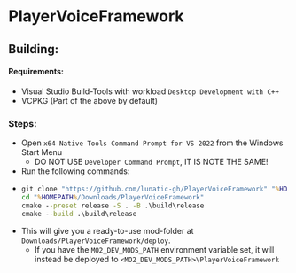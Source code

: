 # PlayerVoiceFramework

## Building:

#### Requirements:

- Visual Studio Build-Tools with workload `Desktop Development with C++`
- VCPKG (Part of the above by default)

### Steps:

- Open `x64 Native Tools Command Prompt for VS 2022` from the Windows Start Menu
    - DO NOT USE `Developer Command Prompt`, IT IS NOTE THE SAME!
- Run the following commands:
- ```cmd 
  git clone "https://github.com/lunatic-gh/PlayerVoiceFramework" "%HOMEPATH%/Downloads/PlayerVoiceFramework"
  cd "%HOMEPATH%/Downloads/PlayerVoiceFramework"
  cmake --preset release -S . -B .\build\release
  cmake --build .\build\release
  ```
- This will give you a ready-to-use mod-folder at `Downloads/PlayerVoiceFramework/deploy`.
    - If you have the `MO2_DEV_MODS_PATH` environment variable set, it will instead be deployed to
      `<MO2_DEV_MODS_PATH>\PlayerVoiceFramework`